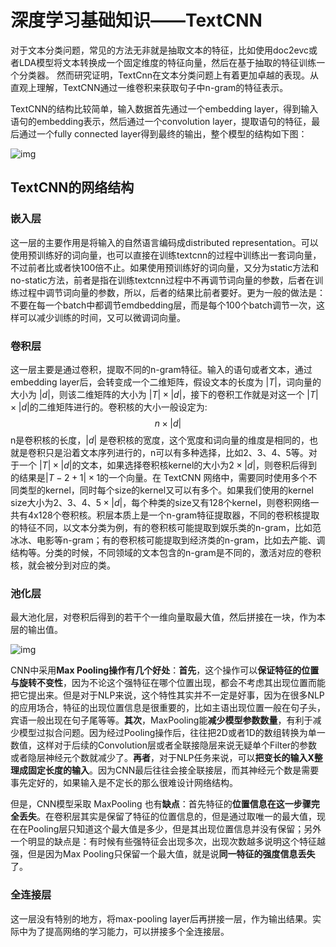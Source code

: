 # 深度学习基础知识——TextCNN

 对于文本分类问题，常见的方法无非就是抽取文本的特征，比如使用doc2evc或者LDA模型将文本转换成一个固定维度的特征向量，然后在基于抽取的特征训练一个分类器。 然而研究证明，TextCnn在文本分类问题上有着更加卓越的表现。从直观上理解，TextCNN通过一维卷积来获取句子中n-gram的特征表示。

TextCNN的结构比较简单，输入数据首先通过一个embedding layer，得到输入语句的embedding表示，然后通过一个convolution layer，提取语句的特征，最后通过一个fully connected layer得到最终的输出，整个模型的结构如下图：

![img](https://img-blog.csdn.net/20180319223936424?watermark/2/text/Ly9ibG9nLmNzZG4ubmV0L3UwMTI3NjI0MTk=/font/5a6L5L2T/fontsize/400/fill/I0JBQkFCMA==/dissolve/70)

## TextCNN的网络结构

### 嵌入层

  这一层的主要作用是将输入的自然语言编码成distributed representation。可以使用预训练好的词向量，也可以直接在训练textcnn的过程中训练出一套词向量，不过前者比或者快100倍不止。如果使用预训练好的词向量，又分为static方法和no-static方法，前者是指在训练textcnn过程中不再调节词向量的参数，后者在训练过程中调节词向量的参数，所以，后者的结果比前者要好。更为一般的做法是：不要在每一个batch中都调节emdbedding层，而是每个100个batch调节一次，这样可以减少训练的时间，又可以微调词向量。

### 卷积层

这一层主要是通过卷积，提取不同的n-gram特征。输入的语句或者文本，通过embedding layer后，会转变成一个二维矩阵，假设文本的长度为 $|T|$，词向量的大小为 $|d|$，则该二维矩阵的大小为 $|T|\times |d|$，接下的卷积工作就是对这一个 $|T|\times |d|$​的二维矩阵进行的。卷积核的大小一般设定为:
$$
n\times |d|
$$
n是卷积核的长度，$|d|$ 是卷积核的宽度，这个宽度和词向量的维度是相同的，也就是卷积只是沿着文本序列进行的，n可以有多种选择，比如2、3、4、5等。对于一个 $|T|\times |d|$的文本，如果选择卷积核kernel的大小为$2\times|d|$，则卷积后得到的结果是$|T-2+1|\times 1$的一个向量。在 TextCNN 网络中，需要同时使用多个不同类型的kernel，同时每个size的kernel又可以有多个。如果我们使用的kernel size大小为2、3、4、$5\times|d|$​，每个种类的size又有128个kernel，则卷积网络一共有4x128个卷积核。积层本质上是一个n-gram特征提取器，不同的卷积核提取的特征不同，以文本分类为例，有的卷积核可能提取到娱乐类的n-gram，比如范冰冰、电影等n-gram；有的卷积核可能提取到经济类的n-gram，比如去产能、调结构等。分类的时候，不同领域的文本包含的n-gram是不同的，激活对应的卷积核，就会被分到对应的类。

### 池化层

最大池化层，对卷积后得到的若干个一维向量取最大值，然后拼接在一块，作为本层的输出值。

![img](https://img-blog.csdnimg.cn/20181218204918185.png?x-oss-process=image/watermark,type_ZmFuZ3poZW5naGVpdGk,shadow_10,text_aHR0cHM6Ly9ibG9nLmNzZG4ubmV0L3BpcGlzb3JyeQ==,size_16,color_FFFFFF,t_70)

CNN中采用**Max Pooling操作有几个好处**：**首先**，这个操作可以**保证特征的位置与旋转不变性**，因为不论这个强特征在哪个位置出现，都会不考虑其出现位置而能把它提出来。但是对于NLP来说，这个特性其实并不一定是好事，因为在很多NLP的应用场合，特征的出现位置信息是很重要的，比如主语出现位置一般在句子头，宾语一般出现在句子尾等等。**其次**，MaxPooling能**减少模型参数数量**，有利于减少模型过拟合问题。因为经过Pooling操作后，往往把2D或者1D的数组转换为单一数值，这样对于后续的Convolution层或者全联接隐层来说无疑单个Filter的参数或者隐层神经元个数就减少了。**再者**，对于NLP任务来说，可以**把变长的输入X整理成固定长度的输入**。因为CNN最后往往会接全联接层，而其神经元个数是需要事先定好的，如果输入是不定长的那么很难设计网络结构。

 但是，CNN模型采取 MaxPooling 也有**缺点**：首先特征的**位置信息在这一步骤完全丢失**。在卷积层其实是保留了特征的位置信息的，但是通过取唯一的最大值，现在在Pooling层只知道这个最大值是多少，但是其出现位置信息并没有保留；另外一个明显的缺点是：有时候有些强特征会出现多次，出现次数越多说明这个特征越强，但是因为Max Pooling只保留一个最大值，就是说**同一特征的强度信息丢失**了。

### 全连接层

这一层没有特别的地方，将max-pooling layer后再拼接一层，作为输出结果。实际中为了提高网络的学习能力，可以拼接多个全连接层。


